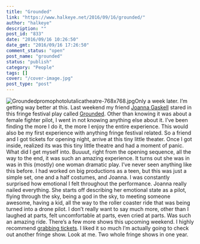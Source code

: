 ```yaml
---
title: "Grounded"
link: "https://www.halkeye.net/2016/09/16/grounded/"
author: "halkeye"
description: ""
post_id: "833"
date: "2016/09/16 10:26:50"
date_gmt: "2016/09/16 17:26:50"
comment_status: "open"
post_name: "grounded"
status: "publish"
category: "People"
tags: []
cover: "/cover-image.jpg"
post_type: "post"
---
```


![Groundedpromophotolutalicatheatre-768x768.jpg](https://www.halkeye.net/files/2016/09/Groundedpromophotolutalicatheatre-768x768.jpg)Only a week later. I’m getting way better at this. Last weekend my friend [Joanna Gaskell](http://www.joannagaskell.com/) stared in this fringe festival play called [Grounded](http://thecultch.com/event/vancouver-fringe-festival-2016-presents-grounded-3/). Other than knowing it was about a female fighter pilot, I went in not knowing anything else about it. I’ve been finding the more I do it, the more I enjoy the entire experience. This would also be my first experience with anything fringe festival related. So a friend and I got tickets for opening night, arrive at this tiny little theater. Once I got inside, realized its was this tiny little theatre and had a moment of panic. What did I get myself into. Buuuut, right from the opening sequence, all the way to the end, it was such an amazing experience. It turns out she was in was in this (mostly) one woman dramatic play. I’ve never seen anything like this before. I had worked on big productions as a teen, but this was just a simple set, one and a half costumes, and Joanna. I was constantly surprised how emotional I felt throughout the performance. Joanna really nailed everything. She starts off describing her emotional state as a pilot, flying through the sky, being a god in the sky, to meeting someone awesome, having a kid, all the way to the roller coaster ride that was being turned into a drone pilot. I don’t really want to say much more, other than I laughed at parts, felt uncomfortable at parts, even cried at parts. Was such an amazing ride. There’s a few more shows this upcoming weekend. I highly recommend [grabbing tickets](http://thecultch.com/event/vancouver-fringe-festival-2016-presents-grounded-3/). I liked it so much I’m actually going to check out another fringe show. Look at me. Two whole fringe shows in one year.